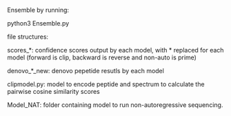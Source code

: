
Ensemble by running:

python3 Ensemble.py

file structures:

scores_*: confidence scores output by each model, with * replaced for each model (forward is clip, backward is reverse and non-auto is prime)

denovo_*_new: denovo pepetide resutls by each model

clipmodel.py: model to encode peptide and spectrum to calculate the pairwise cosine similarity scores

Model_NAT: folder containing model to run non-autoregressive sequencing. 



